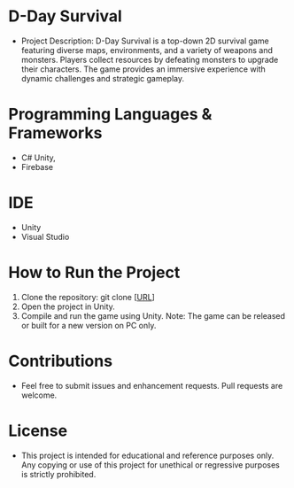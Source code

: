 # D-Day Survival
- Project Description: D-Day Survival is a top-down 2D survival game featuring diverse maps, environments, and a variety of weapons and monsters. Players collect resources by defeating monsters to upgrade their characters. The game provides an immersive experience with dynamic challenges and strategic gameplay.

# Programming Languages & Frameworks
- C# Unity,
- Firebase

# IDE
- Unity
- Visual Studio

# How to Run the Project
1. Clone the repository: git clone [[URL](https://github.com/haocg0201/D-Day-project/)]
2. Open the project in Unity.
3. Compile and run the game using Unity.
Note: The game can be released or built for a new version on PC only.

# Contributions
- Feel free to submit issues and enhancement requests. Pull requests are welcome.

# License
- This project is intended for educational and reference purposes only. Any copying or use of this project for unethical or regressive purposes is strictly prohibited.
